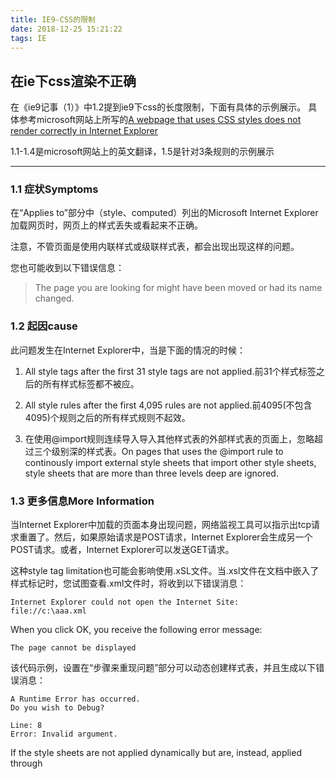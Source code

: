 ```yaml
---
title: IE9-CSS的限制
date: 2018-12-25 15:21:22
tags: IE
---
```


## 在ie下css渲染不正确
在《ie9记事（1）》中1.2提到ie9下css的长度限制，下面有具体的示例展示。
具体参考microsoft网站上所写的[A webpage that uses CSS styles does not render correctly in Internet Explorer](https://support.microsoft.com/zh-cn/help/262161/a-webpage-that-uses-css-styles-does-not-render-correctly-in-internet-e)

1.1-1.4是microsoft网站上的英文翻译，1.5是针对3条规则的示例展示

---


### 1.1 症状Symptoms

在“Applies to”部分中（style、computed）列出的Microsoft Internet Explorer加载网页时，网页上的样式丢失或看起来不正确。

注意，不管页面是使用内联样式或级联样式表，都会出现出现这样的问题。

您也可能收到以下错误信息：
> The page you are looking for might have been moved or had its name changed.


### 1.2 起因cause

此问题发生在Internet Explorer中，当是下面的情况的时候：

1. All style tags after the first 31 style tags are not applied.前31个样式标签之后的所有样式标签都不被应。

2. All style rules after the first 4,095 rules are not applied.前4095(不包含4095)个规则之后的所有样式规则不起效。

3. 在使用@import规则连续导入导入其他样式表的外部样式表的页面上，忽略超过三个级别深的样式表。On pages that uses the @import rule to continously import external style sheets that import other style sheets, style sheets that are more than three levels deep are ignored.


### 1.3 更多信息More Information

当Internet Explorer中加载的页面本身出现问题，网络监视工具可以指示出tcp请求重置了。然后，如果原始请求是POST请求，Internet Explorer会生成另一个POST请求。或者，Internet Explorer可以发送GET请求。

这种style tag limitation也可能会影响使用.xSL文件。当.xsl文件在文档中嵌入了样式标记时，您试图查看.xml文件时，将收到以下错误消息：

```
Internet Explorer could not open the Internet Site:
file://c:\aaa.xml

```
When you click
OK, you receive the following error message:

```
The page cannot be displayed
```

该代码示例，设置在“步骤来重现问题”部分可以动态创建样式表，并且生成以下错误消息：

```
A Runtime Error has occurred.
Do you wish to Debug?

Line: 8
Error: Invalid argument.
```


If the style sheets are not applied dynamically but are, instead, applied through <Style> tags or through .css files, the "Invalid argument" error message is not generated. In this case, all style sheets after the thirty-first style sheet are ignored.
Steps to reproduce the problem
如果不动态应用样式表，而是通过<Style>标记或通过.css文件应用，则不会生成“Invalid argument”错误消息。在这种情况下，忽略第三十一样式表之后的所有样式表。

### 1.4 重现问题的步骤Steps to reproduce the problem

Paste the following code sample in an HTML page. Run the code sample. An error is generated after the thirty-first style tag is applied.


```
<html>
    <head>
        <script>
        function fnCreateStyleSheets()
        {
          for (i=1 ; i <= 32; i++)
          {
            document.createStyleSheet()
            StyleSheetCount.innerText = "Total Style Sheets = " + i
          }
        }
        </script>
    </head>
    <body onLoad="fnCreateStyleSheets()">
        <div id="StyleSheetCount"></div>
    </body>
</html>
```
### 1.5 示例

#### 1.5.1 All style tags after the first 31 style tags are not applied.前31个样式标签之后的所有样式标签都不被应。



```
<html xmlns="http://www.w3.org/1999/xhtml">

<head>
    <meta http-equiv="Content-Type" content="text/html; charset=UTF-8">
    <title>

    </title>
    <style type="text/css">
        div {
            color: Red;
        }
    </style>
    <link href="./31selectors.aspx_files/Stylesheet01.css" type="text/css" rel="stylesheet">
    <link href="./31selectors.aspx_files/Stylesheet02.css" type="text/css" rel="stylesheet">
    <link href="./31selectors.aspx_files/Stylesheet03.css" type="text/css" rel="stylesheet">
    <link href="./31selectors.aspx_files/Stylesheet04.css" type="text/css" rel="stylesheet">
    <link href="./31selectors.aspx_files/Stylesheet05.css" type="text/css" rel="stylesheet">
    <link href="./31selectors.aspx_files/Stylesheet06.css" type="text/css" rel="stylesheet">
   ...
   <link href="./31selectors.aspx_files/Stylesheet32.css" type="text/css" rel="stylesheet">
    <link href="./31selectors.aspx_files/Stylesheet33.css" type="text/css" rel="stylesheet">
    <link href="./31selectors.aspx_files/Stylesheet34.css" type="text/css" rel="stylesheet">
</head>

<body>
    <span>If stylesheet is loaded, it should be colored green. IE loads only 30 because we have a style tag.</span>
    <div>
        <div class="class1">Test Stylesheet 01</div>
        <div class="class2">Test Stylesheet 02</div>
        <div class="class3">Test Stylesheet 03</div>
        <div class="class4">Test Stylesheet 04</div>
        <div class="class5">Test Stylesheet 05</div>
        ...
        <div class="class29">Test Stylesheet 29</div>
        <div class="class30">Test Stylesheet 30</div>
        <div class="class31">Test Stylesheet 31</div>
        <div class="class32">Test Stylesheet 32</div>
        <div class="class33">Test Stylesheet 33</div>
        <div class="class34">Test Stylesheet 34</div>
    </div>
</body>
</html>

```
// css

```
// Stylesheet01.css
.class1 
{
	color: green;
}

// Stylesheet02.css
.class2 
{
	color: green;
}
...

// Stylesheet30.css
.class30
{
	color: green;
}
// Stylesheet31.css
.class31 
{
	color: green;
}
...
```

> Test Stylesheet 30 还是link中的样式，字体颜色是绿色，

>但是Test Stylesheet 31的样式才不是link 31.css中样式了，是红色的。说明Stylesheet31.css没起效


#### 1.5.2 All style rules after the first 4,095 rules are not applied.前4095(不包含4095)个规则之后的所有样式规则不起效。



```
<html>
    <title></title>
    <link type="text/css" rel="Stylesheet" href="./4095issues_files/4095issues.css">
</head>
<body>
    All rows should be with red background if the corresponding selector has any effect. <br>
    In IE only 4094 rows are with red background because we have two selectors in rule 4094 (one dummy).
    <div class="redClass0001">Test 0001</div>
    <div class="redClass0002">Test 0002</div>
    <div class="redClass0003">Test 0003</div>
    <div class="redClass0004">Test 0004</div>
    <div class="redClass0005">Test 0005</div>
    <div class="redClass0006">Test 0006</div>
    ...
    <div class="redClass4092">Test 4092</div>
    <div class="redClass4093">Test 4093</div>
    <div class="redClass4094">Test 4094</div>
    <div class="redClass4095">Test 4095</div>
    <div class="redClass4096">Test 4096</div>
    <div class="redClass4097">Test 4097</div>
    <div class="redClass4098">Test 4098</div>
    <div class="redClass4099">Test 4099</div>
    <div class="redClass4100">Test 4100</div>
    <div class="redClass4011">Test 4011</div>
</body>
</html>

```
// css

```
.redClass0001 { background: red }
.redClass0002 { background: red }
.redClass0003 { background: red }
.redClass0004 { background: red }
.redClass0005 { background: red }
.redClass0006 { background: red }
.redClass0007 { background: red }
.redClass0008 { background: red }
...
.redClass4093 { background: red }
.redClass4094,
.pinkClass4099 { background: red } /* The limit is obviously 4095 selectors which is much easier to hit than 4095 rules. */
.redClass4095 { background: red }
.redClass4096 { background: red }
.redClass4097 { background: red }
.redClass4098 { background: red }
.redClass4099 { background: red }
.redClass4100 { background: red }
```
> 4094行是红色背景，但是4099行并不是，说明看着选择器个数起效果



### 1.6 参考文献References

For more information, visit the following Microsoft Developer Network (MSDN) websites:

["STYLE element | style Object"](http://msdn.microsoft.com/en-us/library/ms535898(VS.85).aspx)

["addRule Method"](http://msdn.microsoft.com/en-us/library/aa358796(VS.85).aspx)

["@import Rule"](http://msdn.microsoft.com/en-us/library/ms530768(VS.85).aspx)
